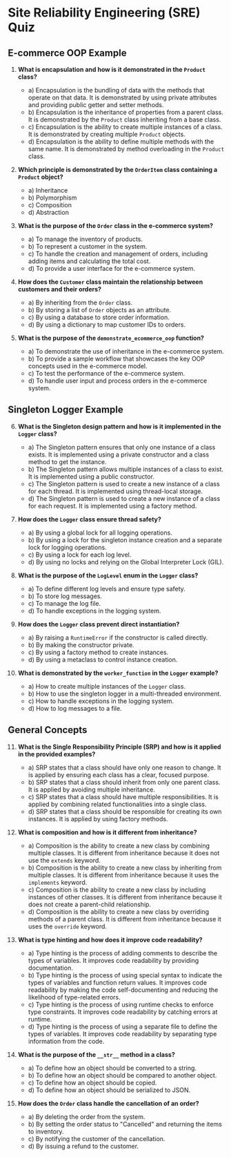 # Site Reliability Engineering (SRE) Quiz

## E-commerce OOP Example

1. **What is encapsulation and how is it demonstrated in the `Product` class?**
   - a) Encapsulation is the bundling of data with the methods that operate on that data. It is demonstrated by using private attributes and providing public getter and setter methods.
   - b) Encapsulation is the inheritance of properties from a parent class. It is demonstrated by the `Product` class inheriting from a base class.
   - c) Encapsulation is the ability to create multiple instances of a class. It is demonstrated by creating multiple `Product` objects.
   - d) Encapsulation is the ability to define multiple methods with the same name. It is demonstrated by method overloading in the `Product` class.

2. **Which principle is demonstrated by the `OrderItem` class containing a `Product` object?**
   - a) Inheritance
   - b) Polymorphism
   - c) Composition
   - d) Abstraction

3. **What is the purpose of the `Order` class in the e-commerce system?**
   - a) To manage the inventory of products.
   - b) To represent a customer in the system.
   - c) To handle the creation and management of orders, including adding items and calculating the total cost.
   - d) To provide a user interface for the e-commerce system.

4. **How does the `Customer` class maintain the relationship between customers and their orders?**
   - a) By inheriting from the `Order` class.
   - b) By storing a list of `Order` objects as an attribute.
   - c) By using a database to store order information.
   - d) By using a dictionary to map customer IDs to orders.

5. **What is the purpose of the `demonstrate_ecommerce_oop` function?**
   - a) To demonstrate the use of inheritance in the e-commerce system.
   - b) To provide a sample workflow that showcases the key OOP concepts used in the e-commerce model.
   - c) To test the performance of the e-commerce system.
   - d) To handle user input and process orders in the e-commerce system.

## Singleton Logger Example

6. **What is the Singleton design pattern and how is it implemented in the `Logger` class?**
   - a) The Singleton pattern ensures that only one instance of a class exists. It is implemented using a private constructor and a class method to get the instance.
   - b) The Singleton pattern allows multiple instances of a class to exist. It is implemented using a public constructor.
   - c) The Singleton pattern is used to create a new instance of a class for each thread. It is implemented using thread-local storage.
   - d) The Singleton pattern is used to create a new instance of a class for each request. It is implemented using a factory method.

7. **How does the `Logger` class ensure thread safety?**
   - a) By using a global lock for all logging operations.
   - b) By using a lock for the singleton instance creation and a separate lock for logging operations.
   - c) By using a lock for each log level.
   - d) By using no locks and relying on the Global Interpreter Lock (GIL).

8. **What is the purpose of the `LogLevel` enum in the `Logger` class?**
   - a) To define different log levels and ensure type safety.
   - b) To store log messages.
   - c) To manage the log file.
   - d) To handle exceptions in the logging system.

9. **How does the `Logger` class prevent direct instantiation?**
   - a) By raising a `RuntimeError` if the constructor is called directly.
   - b) By making the constructor private.
   - c) By using a factory method to create instances.
   - d) By using a metaclass to control instance creation.

10. **What is demonstrated by the `worker_function` in the `Logger` example?**
    - a) How to create multiple instances of the `Logger` class.
    - b) How to use the singleton logger in a multi-threaded environment.
    - c) How to handle exceptions in the logging system.
    - d) How to log messages to a file.

## General Concepts

11. **What is the Single Responsibility Principle (SRP) and how is it applied in the provided examples?**
    - a) SRP states that a class should have only one reason to change. It is applied by ensuring each class has a clear, focused purpose.
    - b) SRP states that a class should inherit from only one parent class. It is applied by avoiding multiple inheritance.
    - c) SRP states that a class should have multiple responsibilities. It is applied by combining related functionalities into a single class.
    - d) SRP states that a class should be responsible for creating its own instances. It is applied by using factory methods.

12. **What is composition and how is it different from inheritance?**
    - a) Composition is the ability to create a new class by combining multiple classes. It is different from inheritance because it does not use the `extends` keyword.
    - b) Composition is the ability to create a new class by inheriting from multiple classes. It is different from inheritance because it uses the `implements` keyword.
    - c) Composition is the ability to create a new class by including instances of other classes. It is different from inheritance because it does not create a parent-child relationship.
    - d) Composition is the ability to create a new class by overriding methods of a parent class. It is different from inheritance because it uses the `override` keyword.

13. **What is type hinting and how does it improve code readability?**
    - a) Type hinting is the process of adding comments to describe the types of variables. It improves code readability by providing documentation.
    - b) Type hinting is the process of using special syntax to indicate the types of variables and function return values. It improves code readability by making the code self-documenting and reducing the likelihood of type-related errors.
    - c) Type hinting is the process of using runtime checks to enforce type constraints. It improves code readability by catching errors at runtime.
    - d) Type hinting is the process of using a separate file to define the types of variables. It improves code readability by separating type information from the code.

14. **What is the purpose of the `__str__` method in a class?**
    - a) To define how an object should be converted to a string.
    - b) To define how an object should be compared to another object.
    - c) To define how an object should be copied.
    - d) To define how an object should be serialized to JSON.

15. **How does the `Order` class handle the cancellation of an order?**
    - a) By deleting the order from the system.
    - b) By setting the order status to "Cancelled" and returning the items to inventory.
    - c) By notifying the customer of the cancellation.
    - d) By issuing a refund to the customer.

